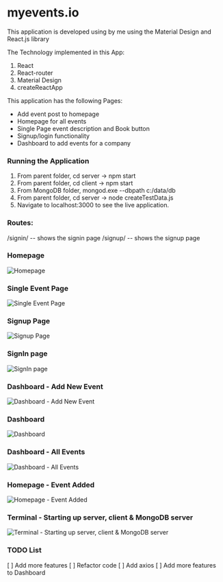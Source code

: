 # myevents.io
This application is developed using by me using the Material Design and React.js library

The Technology implemented in this App:
1. React
2. React-router
3. Material Design
4. createReactApp

This application has the following Pages:
* Add event post to homepage
* Homepage for all events
* Single Page event description and Book button
* Signup/login functionality
* Dashboard to add events for a company

### Running the Application
1. From parent folder, cd server -> npm start
2. From parent folder, cd client -> npm start
3. From MongoDB folder, mongod.exe --dbpath c:/data/db
4. From parent folder, cd server -> node createTestData.js
5. Navigate to localhost:3000 to see the live application.

### Routes:
/signin/  -- shows the signin page
/signup/ -- shows the signup page

### Homepage
![Homepage](https://raw.githubusercontent.com/Prabhnith/myevents/master/screenshots/homepage.PNG)

### Single Event Page
![Single Event Page](https://raw.githubusercontent.com/Prabhnith/myevents/master/screenshots/singleEventPage.PNG)

### Signup Page
![Signup Page](https://raw.githubusercontent.com/Prabhnith/myevents/master/screenshots/signup_prabhjot.PNG)

### SignIn page
![SignIn page](https://raw.githubusercontent.com/Prabhnith/myevents/master/screenshots/signin.PNG)

### Dashboard - Add New Event
![Dashboard - Add New Event](https://raw.githubusercontent.com/Prabhnith/myevents/master/screenshots/dashboard_addNewEvent.PNG)

### Dashboard
![Dashboard](https://raw.githubusercontent.com/Prabhnith/myevents/master/screenshots/dashboard.PNG)

### Dashboard - All Events
![Dashboard - All Events](https://raw.githubusercontent.com/Prabhnith/myevents/master/screenshots/dashboard_allEvents.PNG)

### Homepage - Event Added
![Homepage - Event Added](https://raw.githubusercontent.com/Prabhnith/myevents/master/screenshots/homepage_eventAdded.PNG)

### Terminal - Starting up server, client & MongoDB server
![Terminal - Starting up server, client & MongoDB server](https://raw.githubusercontent.com/Prabhnith/myevents/master/screenshots/terminal.PNG) 

### TODO List
[ ] Add more features
[ ] Refactor code
[ ] Add axios
[ ] Add more features to Dashboard
